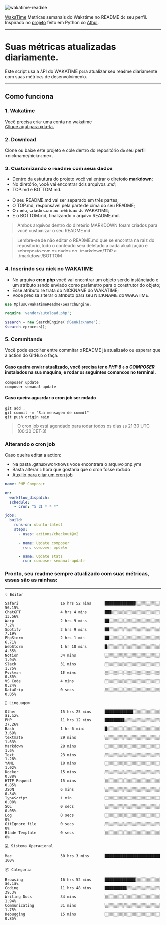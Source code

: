 ![wakatime-readme](https://socialify.git.ci/bymatheus/wakatime-readme/image?description=1&descriptionEditable=M%C3%A9tricas%20semanais%20do%20Wakatime%20no%20seu%20README%20de%20perfil.&font=KoHo&forks=1&language=1&owner=1&pattern=Signal&stargazers=1&theme=Dark)

[WakaTime](https://wakatime.com) Metricas semanais do Wakatime no README do seu perfil. <br>
Inspirado no [projeto](https://github.com/athul/waka-readme) feito em Python do [Athul](https://github.com/athul).
___

# Suas métricas atualizadas diariamente.
Este script usa a API do WAKATIME para atualizar seu readme diariamente com suas métricas de desenvolvimento.

___

## Como funciona

### 1. Wakatime
Você precisa criar uma conta no wakatime <br>
[Clique aqui para cria-la.](https://wakatime.com) 

### 2. Download
Clone ou baixe este projeto e cole dentro do repositório do seu perfil <nickname/nickname>.

### 3. Customizando o readme com seus dados
- Dentro da estrutura do projeto você vai entrar o diretorio **markdown**;  
- No diretório, você vai encontrar dois arquivos *.md*;
- TOP.md e BOTTOM.md.
<br><br>
- O seu README.md vai ser separado em três partes; 
- O TOP.md, responsável pela parte de cima do seu README;
- O meio, criado com as métricas do WAKATIME;
- E o BOTTOM.md, finalizando o arquivo README.md.<br>

> Ambos arquivos dentro do diretório MARKDOWN foram criados para você customizar o seu README.md

> Lembre-se de não editar o README.md que se encontra na raiz do repositório, todo o conteúdo será deletado a cada atualização e sobreposto com os dados do ./markdown/TOP e ./markdown/BOTTOM

### 4. Inserindo seu nick no WAKATIME
- No arquivo **cron.php** você vai encontrar um objeto sendo instânciado e um atributo sendo enviado como parâmetro para o construtor do objeto;
- Esse atributo se trata do NICKNAME do WAKATIME;
- Você precisa alterar o atributo para seu NICKNAME do WAKATIME.

```php
use MplusC\WakatimeReadme\SearchEngine;

require 'vendor/autoload.php';

$search = new SearchEngine('@SeuNickname');
$search->process();
```

### 5. Commitando
Você pode escolher entre commitar o README já atualizado ou esperar que a action do GitHub o faça. <br>

#### Caso queira enviar atualizado, você precisa ter o *PHP 8* e o *COMPOSER* instalados na sua maquina, e rodar os seguintes comandos no terminal.
```composer
composer update
composer semanal-update 
```

#### Caso queira aguardar o cron job ser rodado 
```git 
git add .
git commit -m "Sua mensagem de commit"
git push origin main
```

>O cron job está agendado para rodar todos os dias as 21:30 UTC (00:30 CET-3) 

### Alterando o cron job
Caso queira editar a action:

- Na pasta .github/workflows você encontrará o arquivo php.yml
- Basta alterar a hora que gostaria que o cron fosse rodado
- [Auxilio para criar um cron job](https://crontab.guru)

```yml
name: PHP Composer

on:
  workflow_dispatch:
  schedule:
    - cron: "5 21 * * *"

jobs:
  build:
    runs-on: ubuntu-latest
    steps:
      - uses: actions/checkout@v2

      - name: Update composer
        run: composer update

      - name: Update stats
        run: composer semanal-update
```

### Pronto, seu readme sempre atualizado com suas métricas, essas são as minhas:

___
```text
💡 Editor

Safari                   16 hrs 52 mins      ██████████████░░░░░░░░░░░     56.15%
ChatGPT                  4 hrs 4 mins        ███░░░░░░░░░░░░░░░░░░░░░░     13.56%
Warp                     2 hrs 9 mins        ██░░░░░░░░░░░░░░░░░░░░░░░       7.2%
Spotify                  2 hrs 9 mins        ██░░░░░░░░░░░░░░░░░░░░░░░      7.19%
PhpStorm                 2 hrs 1 min         ██░░░░░░░░░░░░░░░░░░░░░░░      6.71%
WebStorm                 1 hr 18 mins        █░░░░░░░░░░░░░░░░░░░░░░░░      4.35%
Notion                   34 mins             ░░░░░░░░░░░░░░░░░░░░░░░░░      1.94%
Slack                    31 mins             ░░░░░░░░░░░░░░░░░░░░░░░░░      1.75%
Postman                  15 mins             ░░░░░░░░░░░░░░░░░░░░░░░░░      0.85%
VS Code                  4 mins              ░░░░░░░░░░░░░░░░░░░░░░░░░      0.24%
DataGrip                 0 secs              ░░░░░░░░░░░░░░░░░░░░░░░░░      0.05%
```
```text
💬 Linguagem

Other                    15 hrs 25 mins      █████████████░░░░░░░░░░░░     51.32%
PHP                      11 hrs 12 mins      █████████░░░░░░░░░░░░░░░░     37.26%
Bash                     1 hr 6 mins         █░░░░░░░░░░░░░░░░░░░░░░░░      3.69%
textmate                 29 mins             ░░░░░░░░░░░░░░░░░░░░░░░░░      1.63%
Markdown                 28 mins             ░░░░░░░░░░░░░░░░░░░░░░░░░       1.6%
Text                     23 mins             ░░░░░░░░░░░░░░░░░░░░░░░░░      1.28%
YAML                     18 mins             ░░░░░░░░░░░░░░░░░░░░░░░░░      1.02%
Docker                   15 mins             ░░░░░░░░░░░░░░░░░░░░░░░░░      0.88%
HTTP Request             15 mins             ░░░░░░░░░░░░░░░░░░░░░░░░░      0.85%
JSON                     6 mins              ░░░░░░░░░░░░░░░░░░░░░░░░░      0.34%
TypeScript               1 min               ░░░░░░░░░░░░░░░░░░░░░░░░░      0.08%
SQL                      0 secs              ░░░░░░░░░░░░░░░░░░░░░░░░░      0.05%
Log                      0 secs              ░░░░░░░░░░░░░░░░░░░░░░░░░         0%
GitIgnore file           0 secs              ░░░░░░░░░░░░░░░░░░░░░░░░░         0%
Blade Template           0 secs              ░░░░░░░░░░░░░░░░░░░░░░░░░         0%
```
```text
💻 Sistema Operacional

Mac                      30 hrs 3 mins       █████████████████████████       100%
```
```text
📦 Categoria

Browsing                 16 hrs 52 mins      ██████████████░░░░░░░░░░░     56.15%
Coding                   11 hrs 48 mins      ██████████░░░░░░░░░░░░░░░      39.3%
Writing Docs             34 mins             ░░░░░░░░░░░░░░░░░░░░░░░░░      1.94%
Communicating            31 mins             ░░░░░░░░░░░░░░░░░░░░░░░░░      1.75%
Debugging                15 mins             ░░░░░░░░░░░░░░░░░░░░░░░░░      0.85%
```
